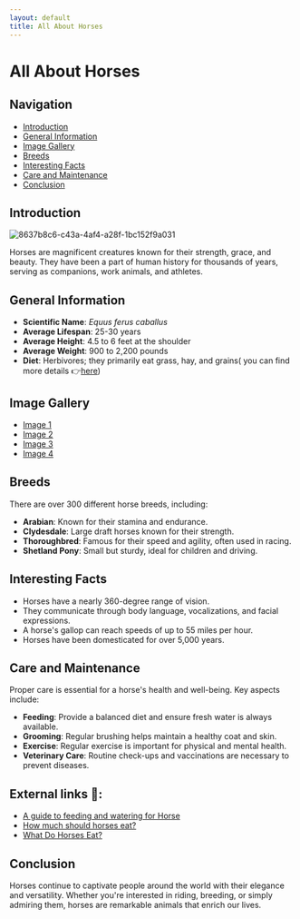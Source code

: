 ```yaml
---
layout: default
title: All About Horses
---
```


# All About Horses

## Navigation
- [Introduction](#introduction)
- [General Information](#general-information)
- [Image Gallery](#image-gallery)
- [Breeds](#breeds)
- [Interesting Facts](#interesting-facts)
- [Care and Maintenance](#care-and-maintenance)
- [Conclusion](#conclusion)

## Introduction 

![8637b8c6-c43a-4af4-a28f-1bc152f9a031](https://github.com/user-attachments/assets/a69c5bf9-4e7f-462b-8a2b-0dcc56ee441d)

Horses are magnificent creatures known for their strength, grace, and beauty. They have been a part of human history for thousands of years, serving as companions, work animals, and athletes.

## General Information

- **Scientific Name**: *Equus ferus caballus*
- **Average Lifespan**: 25-30 years
- **Average Height**: 4.5 to 6 feet at the shoulder
- **Average Weight**: 900 to 2,200 pounds
- **Diet**: Herbivores; they primarily eat grass, hay, and grains( you can find more details 👉[here](./diet.md))

## Image Gallery 

 - [Image 1](./images.jpg)
 - [Image 2](./images2.jpg)
 - [Image 3](./download1.jpg)
 - [Image 4](./download2.jpg)

## Breeds

There are over 300 different horse breeds, including:

- **Arabian**: Known for their stamina and endurance.
- **Clydesdale**: Large draft horses known for their strength.
- **Thoroughbred**: Famous for their speed and agility, often used in racing.
- **Shetland Pony**: Small but sturdy, ideal for children and driving.

## Interesting Facts

- Horses have a nearly 360-degree range of vision.
- They communicate through body language, vocalizations, and facial expressions.
- A horse's gallop can reach speeds of up to 55 miles per hour.
- Horses have been domesticated for over 5,000 years.

## Care and Maintenance

Proper care is essential for a horse's health and well-being. Key aspects include:

- **Feeding**: Provide a balanced diet and ensure fresh water is always available.
- **Grooming**: Regular brushing helps maintain a healthy coat and skin.
- **Exercise**: Regular exercise is important for physical and mental health.
- **Veterinary Care**: Routine check-ups and vaccinations are necessary to prevent diseases.

## External links 🔗:

- [A guide to feeding and watering for Horse](https://horseandcountry.tv/what-do-horses-eat#:~:text=A%20horse%20should%20typically%20eat,will%20consume%20around%2011kg%20daily)
- [How much should horses eat?](https://spana.org/blog/what-do-horses-eat)
- [What Do Horses Eat?](https://www.thesprucepets.com/what-horses-eat-that-keep-them-healthy-1886504)


## Conclusion

Horses continue to captivate people around the world with their elegance and versatility. Whether you're interested in riding, breeding, or simply admiring them, horses are remarkable animals that enrich our lives.

